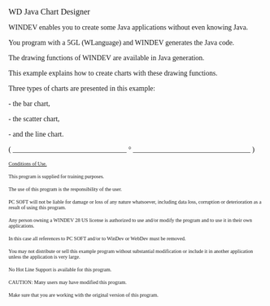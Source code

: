   
<span style="font-family:Arial sans-serif;font-size:16px;">WD Java Chart Designer</span>

  
<span style="font-family:Arial sans-serif;font-size:14px;">WINDEV enables you to create some Java applications without even knowing Java.</span>

<span style="font-family:Arial sans-serif;font-size:14px;">You program with a 5GL (WLanguage) and WINDEV generates the Java code.</span>

<span style="font-family:Arial sans-serif;font-size:14px;">The drawing functions of WINDEV are available in Java generation.</span>

<span style="font-family:Arial sans-serif;font-size:14px;">This example explains how to create charts with these drawing functions.</span>

<span style="font-family:Arial sans-serif;font-size:14px;">Three types of charts are presented in this example: </span>

<span style="font-family:Arial sans-serif;font-size:14px;">- the bar chart,</span>

<span style="font-family:Arial sans-serif;font-size:14px;">- the scatter chart,</span>

<span style="font-family:Arial sans-serif;font-size:14px;">- and the line chart.</span>

  
  
<span style="font-family:Arial sans-serif;font-size:14px;">( \_\_\_\_\_\_\_\_\_\_\_\_\_\_\_\_\_\_\_\_\_\_\_\_\_\_\_\_\_\_\_\_ ° \_\_\_\_\_\_\_\_\_\_\_\_\_\_\_\_\_\_\_\_\_\_\_\_\_\_\_\_\_\_\_\_\_ )</span>

  
<span style="text-decoration:underline;font-family:Arial sans-serif;font-size:10px;">Conditions of Use.</span>

<span style="font-family:Arial sans-serif;font-size:10px;">This program is supplied for training purposes.</span>

<span style="font-family:Arial sans-serif;font-size:10px;">The use of this program is the responsibility of the user. </span>

<span style="font-family:Arial sans-serif;font-size:10px;">PC SOFT will not be liable for damage or loss of any nature whatsoever, including data loss, corruption or deterioration as a result of using this program.</span>

<span style="font-family:Arial sans-serif;font-size:10px;">Any person owning a WINDEV 28 US license is authorized to use and/or modify the program and to use it in their own applications. </span>

<span style="font-family:Arial sans-serif;font-size:10px;">In this case all references to PC SOFT and/or to WinDev or WebDev must be removed.</span>

<span style="font-family:Arial sans-serif;font-size:10px;">You may not distribute or sell this example program without substantial modification or include it in another application unless the application is very large.</span>

  
<span style="font-family:Arial sans-serif;font-size:10px;">No Hot Line Support is available for this program.</span>

  
<span style="font-family:Arial sans-serif;font-size:10px;">CAUTION: Many users may have modified this program. </span>

<span style="font-family:Arial sans-serif;font-size:10px;">Make sure that you are working with the original version of this program.</span>

  
  
  
  